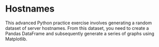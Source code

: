 # Hostnames
This advanced Python practice exercise involves generating a random dataset of server hostnames. From this dataset, you need to create a Pandas DataFrame and subsequently generate a series of graphs using Matplotlib. 
